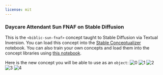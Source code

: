 ```yaml
---
license: mit
---
```

### Daycare Attendant Sun FNAF on Stable Diffusion
This is the `<biblic-sun-fnaf>` concept taught to Stable Diffusion via Textual Inversion. You can load this concept into the [Stable Conceptualizer](https://colab.research.google.com/github/huggingface/notebooks/blob/main/diffusers/stable_conceptualizer_inference.ipynb) notebook. You can also train your own concepts and load them into the concept libraries using [this notebook](https://colab.research.google.com/github/huggingface/notebooks/blob/main/diffusers/sd_textual_inversion_training.ipynb).

Here is the new concept you will be able to use as an `object`:
![<biblic-sun-fnaf> 0](https://huggingface.co/sd-concepts-library/daycare-attendant-sun-fnaf/resolve/main/concept_images/1.jpeg)
![<biblic-sun-fnaf> 1](https://huggingface.co/sd-concepts-library/daycare-attendant-sun-fnaf/resolve/main/concept_images/0.jpeg)
![<biblic-sun-fnaf> 2](https://huggingface.co/sd-concepts-library/daycare-attendant-sun-fnaf/resolve/main/concept_images/4.jpeg)
![<biblic-sun-fnaf> 3](https://huggingface.co/sd-concepts-library/daycare-attendant-sun-fnaf/resolve/main/concept_images/2.jpeg)
![<biblic-sun-fnaf> 4](https://huggingface.co/sd-concepts-library/daycare-attendant-sun-fnaf/resolve/main/concept_images/3.jpeg)

